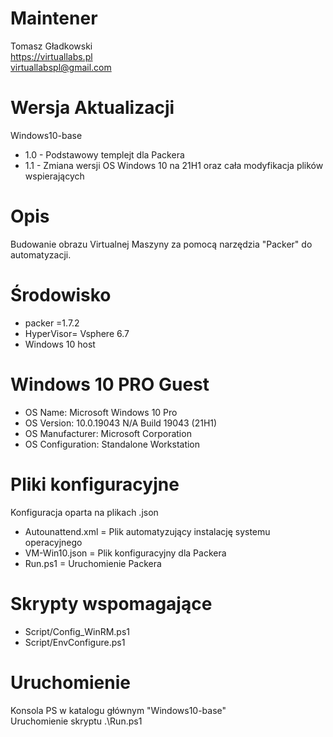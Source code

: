# Maintener
Tomasz Gładkowski
<br>
https://virtuallabs.pl
<br>
virtuallabspl@gmail.com
<br>

# Wersja Aktualizacji
Windows10-base

* 1.0 - Podstawowy templejt dla Packera
* 1.1 - Zmiana wersji OS Windows 10 na 21H1 oraz cała modyfikacja plików wspierających

# Opis

Budowanie obrazu Virtualnej Maszyny za pomocą narzędzia "Packer" do automatyzacji.
<br>

# Środowisko

* packer =1.7.2
* HyperVisor= Vsphere 6.7
* Windows 10 host 

# Windows 10 PRO Guest

* OS Name:                   Microsoft Windows 10 Pro
* OS Version:                10.0.19043 N/A Build 19043 (21H1)
* OS Manufacturer:           Microsoft Corporation
* OS Configuration:          Standalone Workstation

# Pliki konfiguracyjne

Konfiguracja oparta na plikach .json
<br>
* Autounattend.xml = Plik automatyzujący instalację systemu operacyjnego
* VM-Win10.json = Plik konfiguracyjny dla Packera
* Run.ps1 = Uruchomienie Packera

# Skrypty wspomagające

* Script/Config_WinRM.ps1
* Script/EnvConfigure.ps1


# Uruchomienie
Konsola PS w katalogu głównym "Windows10-base"
<br>
Uruchomienie skryptu .\Run.ps1
<br>


